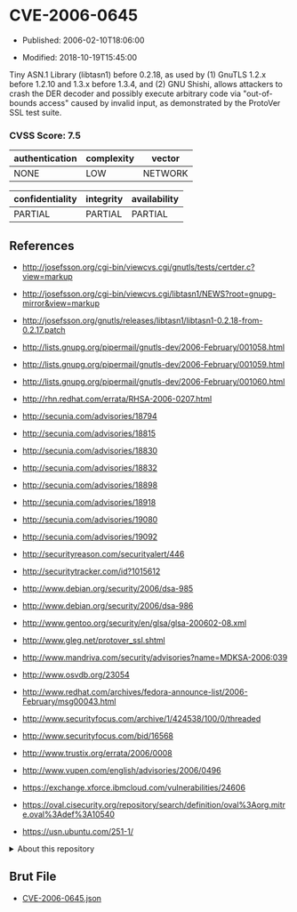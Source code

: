 # CVE-2006-0645

- Published: 2006-02-10T18:06:00

- Modified: 2018-10-19T15:45:00

Tiny ASN.1 Library (libtasn1) before 0.2.18, as used by (1) GnuTLS 1.2.x before 1.2.10 and 1.3.x before 1.3.4, and (2) GNU Shishi, allows attackers to crash the DER decoder and possibly execute arbitrary code via "out-of-bounds access" caused by invalid input, as demonstrated by the ProtoVer SSL test suite.

### CVSS Score: **7.5**

| authentication | complexity | vector |
| --- | --- | --- |
| NONE | LOW | NETWORK |

| confidentiality | integrity | availability |
| --- | --- | --- |
| PARTIAL | PARTIAL | PARTIAL |

## References

* http://josefsson.org/cgi-bin/viewcvs.cgi/gnutls/tests/certder.c?view=markup

* http://josefsson.org/cgi-bin/viewcvs.cgi/libtasn1/NEWS?root=gnupg-mirror&view=markup

* http://josefsson.org/gnutls/releases/libtasn1/libtasn1-0.2.18-from-0.2.17.patch

* http://lists.gnupg.org/pipermail/gnutls-dev/2006-February/001058.html

* http://lists.gnupg.org/pipermail/gnutls-dev/2006-February/001059.html

* http://lists.gnupg.org/pipermail/gnutls-dev/2006-February/001060.html

* http://rhn.redhat.com/errata/RHSA-2006-0207.html

* http://secunia.com/advisories/18794

* http://secunia.com/advisories/18815

* http://secunia.com/advisories/18830

* http://secunia.com/advisories/18832

* http://secunia.com/advisories/18898

* http://secunia.com/advisories/18918

* http://secunia.com/advisories/19080

* http://secunia.com/advisories/19092

* http://securityreason.com/securityalert/446

* http://securitytracker.com/id?1015612

* http://www.debian.org/security/2006/dsa-985

* http://www.debian.org/security/2006/dsa-986

* http://www.gentoo.org/security/en/glsa/glsa-200602-08.xml

* http://www.gleg.net/protover_ssl.shtml

* http://www.mandriva.com/security/advisories?name=MDKSA-2006:039

* http://www.osvdb.org/23054

* http://www.redhat.com/archives/fedora-announce-list/2006-February/msg00043.html

* http://www.securityfocus.com/archive/1/424538/100/0/threaded

* http://www.securityfocus.com/bid/16568

* http://www.trustix.org/errata/2006/0008

* http://www.vupen.com/english/advisories/2006/0496

* https://exchange.xforce.ibmcloud.com/vulnerabilities/24606

* https://oval.cisecurity.org/repository/search/definition/oval%3Aorg.mitre.oval%3Adef%3A10540

* https://usn.ubuntu.com/251-1/

<details>
<summary>About this repository</summary> 

  This repository is part of the project [Live Hack CVE](https://github.com/Live-Hack-CVE). Main website can be found [www.live-hack.org](https://www.live-hack.org) 
  
  Made by [Sn0wAlice](https://github.com/Sn0wAlice) for the people that care about security and need to have a feed of the latest CVEs. Hope you enjoy it, don't forget to star the repo and follow me on [Twitter](https://twitter.com/Sn0wAlice) and [Github](https://github.com/Sn0wAlice). And that is my [personnal website](https://www.alice-snow.me/)

  - [Home Page](https://github.com/Live-Hack-CVE)
  - [Framework](https://github.com/Live-Hack-CVE/cve-framework)
  - [CVE database](https://github.com/Live-Hack-CVE/full_database)
  - [Changelog](https://github.com/Live-Hack-CVE/Changelog)
</details>

## Brut File

* [CVE-2006-0645.json](https://raw.githubusercontent.com/Live-Hack-CVE/full_database/main/cves/2006/CVE-2006-0645.json)

